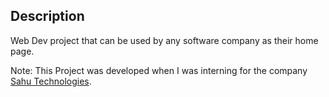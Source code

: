 ## Description
Web Dev project that can be used by any software company as their home page.

Note: This Project was developed when I was interning for the company [Sahu Technologies](https://www.sahutechnologies.com/).
